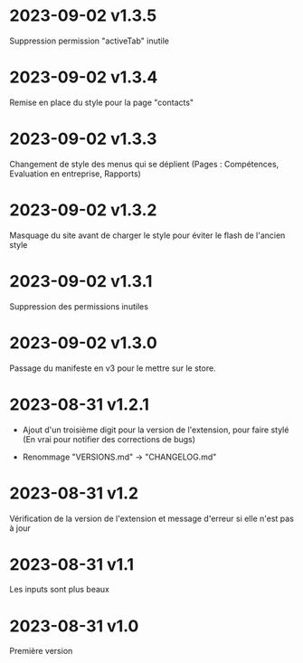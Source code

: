 # 2023-09-02 v1.3.5

Suppression permission "activeTab" inutile

# 2023-09-02 v1.3.4

Remise en place du style pour la page "contacts"

# 2023-09-02 v1.3.3

Changement de style des menus qui se déplient (Pages : Compétences, Evaluation en entreprise, Rapports)

# 2023-09-02 v1.3.2

Masquage du site avant de charger le style pour éviter le flash de l'ancien style

# 2023-09-02 v1.3.1

Suppression des permissions inutiles

# 2023-09-02 v1.3.0

Passage du manifeste en v3 pour le mettre sur le store.

# 2023-08-31 v1.2.1

-   Ajout d'un troisième digit pour la version de l'extension, pour faire stylé (En vrai pour notifier des corrections de bugs)

-   Renommage "VERSIONS.md" -> "CHANGELOG.md"

# 2023-08-31 v1.2

Vérification de la version de l'extension et message d'erreur si elle n'est pas à jour

# 2023-08-31 v1.1

Les inputs sont plus beaux

# 2023-08-31 v1.0

Première version
